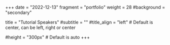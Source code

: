 +++
date = "2022-12-13"
fragment = "portfolio"
weight = 28
#background = "secondary"

title = "Tutorial Speakers"
#subtitle = ""
#title_align = "left" # Default is center, can be left, right or center

#height = "300px" # Default is auto
+++